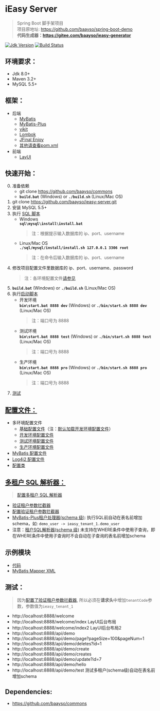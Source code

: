 # iEasy Server  
> Spring Boot 脚手架项目  
> 项目原地址: https://github.com/baayso/spring-boot-demo  
> **代码生成器：https://gitee.com/baayso/ieasy-generator**  


[![Jdk Version](https://img.shields.io/badge/JDK-1.8+-green.svg)](https://www.oracle.com/technetwork/java/javase/downloads/index.html)
[![Build Status](https://travis-ci.org/baayso/ieasy-server.svg?branch=master)](https://travis-ci.org/baayso/ieasy-server)

## 环境要求：
* Jdk 8.0+
* Maven 3.2+
* MySQL 5.5+

## 框架：
* 后端
  * [MyBatis](http://www.mybatis.org/mybatis-3)
  * [MyBatis-Plus](https://gitee.com/baomidou/mybatis-plus)
  * [vjkit](https://github.com/vipshop/vjtools/tree/master/vjkit)
  * [Lombok](https://www.projectlombok.org)
  * [JFinal Enjoy](https://www.jfinal.com/doc/6-1)
  * [其他请查看pom.xml](https://github.com/baayso/ieasy-server/blob/master/pom.xml)
* 前端
  * [LayUI](https://www.layui.com)

## 快速开始：
0. 准备依赖
   * git clone https://github.com/baayso/commons
   * **`build.bat`** (Windows) or **`./build.sh`** (Linux/Mac OS)
1. git clone https://github.com/baayso/ieasy-server.git
2. 安装 MySQL 5.5+
3. 执行 [SQL 脚本](https://github.com/baayso/ieasy-server/tree/master/sql/mysql/install)
   * Windows  
     **`sql\mysql\install\install.bat`**  
     > 注：根据提示输入数据库的 ip、port、username
   * Linux/Mac OS  
     **`./sql/mysql/install/install.sh 127.0.0.1 3306 root`**  
     > 注：在命令后输入数据库的 ip、port、username
4. 修改项目配置文件里数据库的 ip、port、username、password
   > 注：各环境配置文件[请参见](#config)
5. **`build.bat`** (Windows) or **`./build.sh`** (Linux/Mac OS)
6. 执行[启动脚本](https://github.com/baayso/ieasy-server/tree/master/bin)
   * 开发环境  
     **`bin\start.bat 8888 dev`** (Windows) or **`./bin/start.sh 8888 dev`** (Linux/Mac OS)  
     > 注：端口号为 8888
   * 测试环境  
     **`bin\start.bat 8888 test`** (Windows) or **`./bin/start.sh 8888 test`** (Linux/Mac OS)  
     > 注：端口号为 8888
   * 生产环境  
     **`bin\start.bat 8888 pro`** (Windows) or **`./bin/start.sh 8888 pro`** (Linux/Mac OS)  
     > 注：端口号为 8888
7. [测试](#test)

## [配置文件：](https://github.com/baayso/ieasy-server/blob/master/src/main/resources/config)
* <span id = "config">多环境配置文件</span>
  * [基础配置文件](https://github.com/baayso/ieasy-server/blob/master/src/main/resources/config/application.yml)（注：[默认加载开发环境配置文件](https://github.com/baayso/ieasy-server/blob/master/src/main/resources/config/application.yml#L28)）
  * [开发环境配置文件](https://github.com/baayso/ieasy-server/blob/master/src/main/resources/config/application-dev.yml)
  * [测试环境配置文件](https://github.com/baayso/ieasy-server/blob/master/src/main/resources/config/application-test.yml)
  * [生产环境配置文件](https://github.com/baayso/ieasy-server/blob/master/src/main/resources/config/application-pro.yml)
* [MyBatis 配置文件](https://github.com/baayso/ieasy-server/blob/master/src/main/resources/config/mybatis-config.xml)
* [Log4j2 配置文件](https://github.com/baayso/ieasy-server/blob/master/src/main/resources/config/log4j2.xml)
* [配置类](https://github.com/baayso/ieasy-server/tree/master/src/main/java/com/baayso/springboot/config)

## [多租户 SQL 解析器：](https://mybatis.plus/guide/tenant.html)
> [配置多租户 SQL 解析器](https://github.com/baayso/ieasy-server/blob/master/src/main/java/com/baayso/springboot/config/mybatis/MybatisPlusConfig.java#L44)
* [验证租户参数拦截器](https://github.com/baayso/ieasy-server/blob/master/src/main/java/com/baayso/springboot/common/interceptor/TenantInterceptor.java#L28)
* [配置验证租户参数拦截器](https://github.com/baayso/ieasy-server/blob/master/src/main/java/com/baayso/springboot/config/web/MvcConfig.java#L38)
* [MyBatis-Plus租户处理器(schema 级)](https://github.com/baayso/ieasy-server/blob/master/src/main/java/com/baayso/springboot/config/mybatis/BasicTenantSchemaHandler.java#L21): 执行SQL前自动在表名前增加schema，如: `demo_user -> ieasy_tenant_1.demo_user`
* 注意：[租户SQL解析器(schema 级)](https://github.com/baayso/ieasy-server/blob/master/src/main/java/com/baayso/springboot/config/mybatis/CustomTenantSchemaSqlParser.java#L29) 未支持在WHERE条件中使用子查询，即在WHERE条件中使用子查询时不会自动在子查询的表名前增加schema

## 示例模块
* [代码](https://github.com/baayso/ieasy-server/tree/master/src/main/java/com/baayso/springboot/demo)
* [MyBatis Mapper XML](https://github.com/baayso/ieasy-server/tree/master/src/main/resources/mybatis/demo)

## <span id = "test">测试：</span>
> 因为[配置了验证租户参数拦截器](https://github.com/baayso/ieasy-server/blob/master/src/main/java/com/baayso/springboot/config/web/MvcConfig.java#L38), 所以必须在**请求头**中增加`tenantCode`参数，参数值为`ieasy_tenant_1`
* http://localhost:8888/welcome
* http://localhost:8888/welcome/index  LayUI后台布局
* http://localhost:8888/welcome/index2  LayUI后台布局2
* http://localhost:8888/api/demo
* http://localhost:8888/api/demo/page?pageSize=100&pageNum=1
* http://localhost:8888/api/demo/deletes?id=1
* http://localhost:8888/api/demo/create
* http://localhost:8888/api/demo/creates
* http://localhost:8888/api/demo/update?id=7
* http://localhost:8888/api/demo/hello
* http://localhost:8888/api/demo/test  测试多租户(schema级)自动在表名前增加schema

## Dependencies:
* https://github.com/baayso/commons
